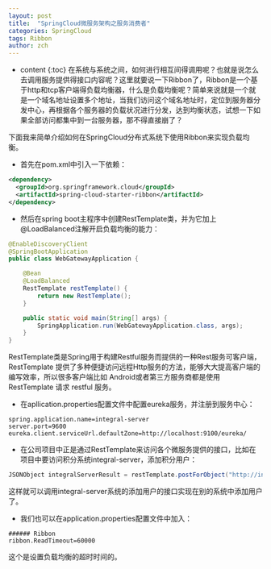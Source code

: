 ```yaml
---
layout: post
title:  "SpringCloud微服务架构之服务消费者"
categories: SpringCloud
tags: Ribbon
author: zch
---
```


* content
{:toc}
在系统与系统之间，如何进行相互间得调用呢？也就是说怎么去调用服务提供得接口内容呢？这里就要说一下Ribbon了，Ribbon是一个基于http和tcp客户端得负载均衡器，什么是负载均衡呢？简单来说就是一个就是一个域名地址设置多个地址，当我们访问这个域名地址时，定位到服务器分发中心，再根据各个服务器的负载状况进行分发，达到均衡状态，试想一下如果全部访问都集中到一台服务器，那不得直接崩了？











下面我来简单介绍如何在SpringCloud分布式系统下使用Ribbon来实现负载均衡。

- 首先在pom.xml中引入一下依赖：


```xml
<dependency>
  <groupId>org.springframework.cloud</groupId>
  <artifactId>spring-cloud-starter-ribbon</artifactId>
</dependency>
```

- 然后在spring boot主程序中创建RestTemplate类，并为它加上@LoadBalanced注解开启负载均衡的能力：


```java
@EnableDiscoveryClient
@SpringBootApplication
public class WebGatewayApplication {

	@Bean
	@LoadBalanced
	RestTemplate restTemplate() {
		return new RestTemplate();
	}

	public static void main(String[] args) {
		SpringApplication.run(WebGatewayApplication.class, args);
	}
}
```

RestTemplate类是Spring用于构建Restful服务而提供的一种Rest服务可客户端，RestTemplate 提供了多种便捷访问远程Http服务的方法，能够大大提高客户端的编写效率，所以很多客户端比如 Android或者第三方服务商都是使用 RestTemplate 请求 restful 服务。

- 在apllication.properties配置文件中配置eureka服务，并注册到服务中心：


```properties
spring.application.name=integral-server
server.port=9600
eureka.client.serviceUrl.defaultZone=http://localhost:9100/eureka/
```

- 在公司项目中正是通过RestTemplate来访问各个微服务提供的接口，比如在项目中要访问积分系统integral-server，添加积分用户：


```java
JSONObject integralServerResult = restTemplate.postForObject("http://integral-server/shop/add", RequestHandler.getRestRawRequestEntity(integralShopJson), JSONObject.class);
```
这样就可以调用integral-server系统的添加用户的接口实现在别的系统中添加用户了。

- 我们也可以在application.properties配置文件中加入：


```properties
###### Ribbon
ribbon.ReadTimeout=60000
```

这个是设置负载均衡的超时时间的。
